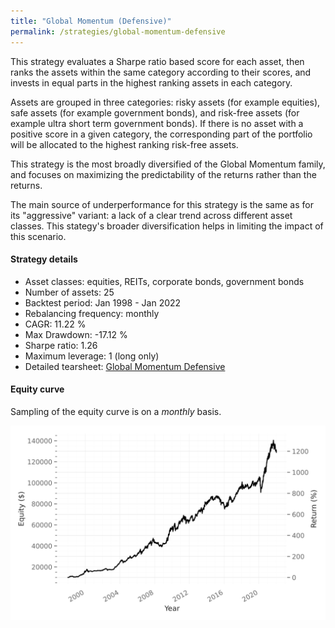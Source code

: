 ```yaml
---
title: "Global Momentum (Defensive)"
permalink: /strategies/global-momentum-defensive
---
```


This strategy evaluates a Sharpe ratio based score for each asset, then ranks the assets within the same category according to their scores, and invests in equal parts in the highest ranking assets in each category.

Assets are grouped in three categories: risky assets (for example equities), safe assets (for example government bonds), and risk-free assets (for example ultra short term government bonds). If there is no asset with a positive score in a given category, the corresponding part of the portfolio will be allocated to the highest ranking risk-free assets.

This strategy is the most broadly diversified of the Global Momentum family, and focuses on maximizing the predictability of the returns rather than the returns.

The main source of underperformance for this strategy is the same as for its "aggressive" variant: a lack of a clear trend across different asset classes. This stategy's broader diversification helps in limiting the impact of this scenario.

#### Strategy details
* Asset classes: equities, REITs, corporate bonds, government bonds
* Number of assets: 25
* Backtest period: Jan 1998 - Jan 2022
* Rebalancing frequency: monthly
* CAGR: 11.22 %
* Max Drawdown: -17.12 %
* Sharpe ratio: 1.26
* Maximum leverage: 1 (long only)
* Detailed tearsheet: [Global Momentum Defensive](/tearsheets/GlobalMomentumDefensive.html)

#### Equity curve
Sampling of the equity curve is on a _monthly_ basis.

![Global Momentum](/images/GlobalMomentumDefensive.svg)
